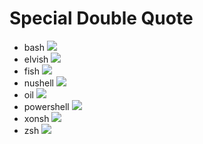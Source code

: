 # Special Double Quote

- bash
![](./specialDoubleQuote/out/specialDoubleQuote.bash.gif)
- elvish
![](./specialDoubleQuote/out/specialDoubleQuote.elvish.gif)
- fish
![](./specialDoubleQuote/out/specialDoubleQuote.fish.gif)
- nushell
![](./specialDoubleQuote/out/specialDoubleQuote.nushell.gif)
- oil
![](./specialDoubleQuote/out/specialDoubleQuote.oil.gif)
- powershell
![](./specialDoubleQuote/out/specialDoubleQuote.powershell.gif)
- xonsh
![](./specialDoubleQuote/out/specialDoubleQuote.xonsh.gif)
- zsh
![](./specialDoubleQuote/out/specialDoubleQuote.zsh.gif)
